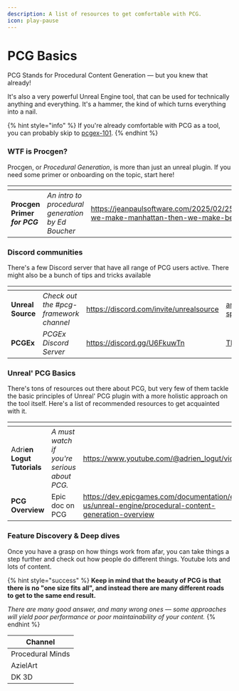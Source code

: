 ```yaml
---
description: A list of resources to get comfortable with PCG.
icon: play-pause
---
```


# PCG Basics

PCG Stands for Procedural Content Generation — but you knew that already!

It's also a very powerful Unreal Engine tool, that can be used for technically anything and everything. It's a hammer, the kind of which turns everything into a nail.&#x20;

{% hint style="info" %}
If you're already comfortable with PCG as a tool, you can probably skip to [pcgex-101](../pcgex-101/ "mention").
{% endhint %}

### WTF is Procgen?

Procgen, or _Procedural Generation_, is more than just an unreal plugin. If you need some primer or onboarding on the topic, start here!

<table data-card-size="large" data-view="cards"><thead><tr><th></th><th></th><th data-type="content-ref"></th><th data-hidden data-card-cover data-type="files"></th></tr></thead><tbody><tr><td><strong>Procgen Primer </strong><em><strong>for PCG</strong></em></td><td><em>An intro to procedural generation by Ed Boucher</em></td><td><a href="https://jeanpaulsoftware.com/2025/02/25/first-we-make-manhattan-then-we-make-berlin/">https://jeanpaulsoftware.com/2025/02/25/first-we-make-manhattan-then-we-make-berlin/</a></td><td><a href="../../.gitbook/assets/london-feb-23.jpg">london-feb-23.jpg</a></td></tr></tbody></table>

### Discord communities

There's a few Discord server that have all range of PCG users active. There might also be a bunch of tips and tricks available

<table data-card-size="large" data-view="cards"><thead><tr><th></th><th></th><th data-type="content-ref"></th><th data-hidden data-card-cover data-type="files"></th></tr></thead><tbody><tr><td><strong>Unreal Source</strong></td><td><em>Check out the #pcg-framework channel</em></td><td><a href="https://discord.com/invite/unrealsource">https://discord.com/invite/unrealsource</a></td><td><a href="../../.gitbook/assets/announcement-splash-waves-1.png">announcement-splash-waves-1.png</a></td></tr><tr><td><strong>PCGEx</strong></td><td><em>PCGEx Discord Server</em></td><td><a href="https://discord.gg/U6FkuwTn">https://discord.gg/U6FkuwTn</a></td><td><a href="../../.gitbook/assets/Thumbnail_1080p.png">Thumbnail_1080p.png</a></td></tr></tbody></table>

### Unreal' PCG Basics

There's tons of resources out there about PCG, but very few of them tackle the basic principles of Unreal' PCG plugin with a more holistic approach on the tool itself. Here's a list of recommended resources to get acquainted with it.

<table data-card-size="large" data-view="cards"><thead><tr><th></th><th></th><th data-type="content-ref"></th><th data-hidden data-card-cover data-type="files"></th></tr></thead><tbody><tr><td>Adri<strong>en Logut Tutorials</strong></td><td><em>A must watch if you're serious about PCG.</em></td><td><a href="https://www.youtube.com/@adrien_logut/videos">https://www.youtube.com/@adrien_logut/videos</a></td><td><a href="../../.gitbook/assets/logut.png">logut.png</a></td></tr><tr><td><strong>PCG Overview</strong></td><td>Epic doc on PCG</td><td><a href="https://dev.epicgames.com/documentation/en-us/unreal-engine/procedural-content-generation-overview">https://dev.epicgames.com/documentation/en-us/unreal-engine/procedural-content-generation-overview</a></td><td><a href="../../.gitbook/assets/advanced-forest.png">advanced-forest.png</a></td></tr></tbody></table>

### Feature Discovery & Deep dives

Once you have a grasp on how things work from afar, you can take things a step further and check out how people do different things. Youtube lots and lots of content.

{% hint style="success" %}
**Keep in mind that the beauty of PCG is that there is no "one size fits all", and instead there are many different roads to get to the same end result.**

_There are many good answer, and many wrong ones — some approaches will yield poor performance or poor maintainability of your content._
{% endhint %}

<table data-view="cards"><thead><tr><th>Channel</th></tr></thead><tbody><tr><td>Procedural Minds</td></tr><tr><td>AzielArt</td></tr><tr><td>DK 3D</td></tr></tbody></table>
